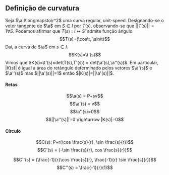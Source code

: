 ## Definição de curvatura
Seja $\a:I\longmapsto\r^2$  uma curva regular, unit-speed. Designando-se o vetor tangente de $\a$ em $S\in I$ por $T(s)$, observando-se que $||T(s)||=1 \forall S$. Podemos afirmar que $T(s):I\longmapsto S'$ admite função ângulo.
$$T(s)=(\cos\t, \sin\t)$$
Daí, a curva de $\a$ em $s\in I$.
$$K(s)=\t'(s)$$
Vimos que $K(s)=\t'(s)=det(T(s),T'(s)) = det(\a'(s),\a''(s))$. 
Em particular, $|K(s)|$ é igual a área do retângulo determinado pelos vetores $\a'(s)$ e $\a''(s)$ mas $||\a'(s)||=1$ então $|K(s)|=||\a'(s)||$.
#### Retas
$$\a(s) = P+sv$$
$$\a'(s) = v$$
$$\a''(s)=0$$
$$||\a''(s)||=0 \rightarrow |K(s)|=0$$
#### Círculo
$$C(s): P+r(\cos \frac{s}{r}, \sin \frac{s}{r})$$
$$C'(s) = (-\sin \frac{s}{r}, cos \frac{s}{r})$$

$$C''(s) = (\frac{-1}{r}\cos \frac{s}{r}, \frac{-1}{r} \sin \frac{s}{r})$$
$$C''(s) = \frac{-1}{r}(1)$$